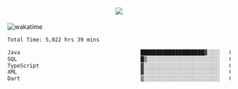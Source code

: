 <h1 align="center">
  <img src="https://readme-typing-svg.herokuapp.com/?font=Righteous&size=35&center=true&vCenter=true&width=500&height=70&duration=4000&lines=Hi!+%F0%9F%91%8B+I%27m+Ali%20Osman!;" />
</h1>


![wakatime](https://wakatime.com/share/@aliosmanoktar/3a8ffe71-6da4-4964-913b-2f09afbe53bf.svg?cache=none)
<!--START_SECTION:waka-->

```txt
Total Time: 5,022 hrs 39 mins

Java                                      ████████████████████▓░░░░   82.47 %
SQL                                       █▒░░░░░░░░░░░░░░░░░░░░░░░   05.71 %
TypeScript                                ▓░░░░░░░░░░░░░░░░░░░░░░░░   02.27 %
XML                                       ▓░░░░░░░░░░░░░░░░░░░░░░░░   02.16 %
Dart                                      ▒░░░░░░░░░░░░░░░░░░░░░░░░   01.38 %
```

<!--END_SECTION:waka-->


